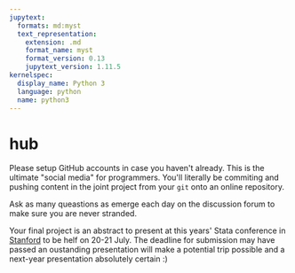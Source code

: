 ```yaml
---
jupytext:
  formats: md:myst
  text_representation:
    extension: .md
    format_name: myst
    format_version: 0.13
    jupytext_version: 1.11.5
kernelspec:
  display_name: Python 3
  language: python
  name: python3
---
```


# hub

Please setup GitHub accounts in case you haven't already. This is the ultimate "social media" for programmers. You'll literally be commiting and pushing content in the joint project from your `git` onto an online repository.

Ask as many queastions as emerge each day on the discussion forum to make sure you are never stranded.

Your final project is an abstract to present at this years' Stata conference in [Stanford](https://www.stata.com/meeting/us23/) to be helf on 20-21 July. The deadline for submission may have passed an oustanding presentation will make a potential trip possible and a next-year presentation absolutely certain :)